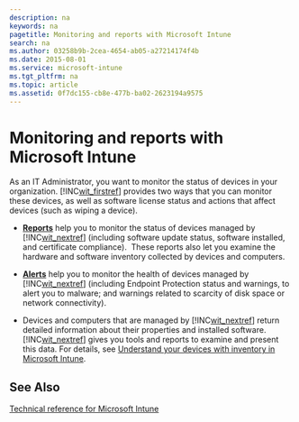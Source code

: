 ```yaml
---
description: na
keywords: na
pagetitle: Monitoring and reports with Microsoft Intune
search: na
ms.author: 03258b9b-2cea-4654-ab05-a27214174f4b
ms.date: 2015-08-01
ms.service: microsoft-intune
ms.tgt_pltfrm: na
ms.topic: article
ms.assetid: 0f7dc155-cb8e-477b-ba02-2623194a9575
---
```

# Monitoring and reports with Microsoft Intune
As an IT Administrator, you want to monitor the status of devices in your organization. [!INC[wit_firstref](../Token/wit_firstref_md.md)] provides two ways that you can monitor these devices, as well as software license status and actions that affect devices (such as wiping a device).

- **[Reports](https://technet.microsoft.com/library/dn646977.aspx)** help you to monitor the status of devices managed by [!INC[wit_nextref](../Token/wit_nextref_md.md)] (including software update status, software installed, and certificate compliance). 
    These reports also let you examine the hardware and software inventory collected by devices and computers.

- **[Alerts](https://technet.microsoft.com/library/dn646958.aspx)** help you to monitor the health of devices managed by [!INC[wit_nextref](../Token/wit_nextref_md.md)] (including Endpoint Protection status and warnings, to alert you to malware; and warnings related to scarcity of disk space or network connectivity).

- Devices and computers that are managed by [!INC[wit_nextref](../Token/wit_nextref_md.md)] return detailed information about their properties and installed software.  [!INC[wit_nextref](../Token/wit_nextref_md.md)] gives you tools and reports to examine and present this data. For details, see [Understand your devices with inventory in Microsoft Intune](../Topic/Understand_your_devices_with_inventory_in_Microsoft_Intune.md).

## See Also
[Technical reference for Microsoft Intune](../Topic/Technical_reference_for_Microsoft_Intune.md)

